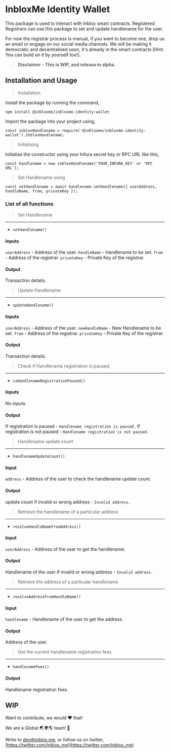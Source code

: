 # InbloxMe Identity Wallet

This package is used to interact with Inblox smart contracts. Registered Registrars can use this package to set and update handlename for the user.

For now the registrar process is manual, if you want to become one, drop us an email or engage on our social media channels.
We will be making it democratic and decentralised soon, it's already in the smart contracts [Hint: You can build on it by yourself too!].

> **Disclaimer - This is WIP, and release in alpha.**

## Installation and Usage

> Installation

Install the package by running the command,

```npm install @inbloxme/inbloxme-identity-wallet```

Import the package into your project using,

```const inbloxHandlename = require('@inbloxme/inbloxme-identity-wallet').InbloxHandlename;```

> Initialising

Initialise the constructor using your Infura secret key or RPC URL like this,

```const handlename = new inbloxHandlename('YOUR_INFURA_KEY' or 'RPC URL');```

> Set Handlename using

```const setHandlename = await handlename.setHandlename({ userAddress, handleName, from, privateKey });```

### List of all functions

> Set Handlename

---

* ```setHandlename()```

#### Inputs

```userAddress``` - Address of the user.
```handleName``` - Handlename to be set.
```from``` - Address of the registrar.
```privateKey``` - Private Key of the registrar.

#### Output

Transaction details.

> Update Handlename

___

* ```updateHandlename()```

#### Inputs

```userAddress``` - Address of the user.
```newHandleName``` - New Handlename to be set.
```from``` - Address of the registrar.
```privateKey``` - Private Key of the registrar.

#### Output

Transaction details.

> Check if Handlename registration is paused,

---

* ```isHandlenameRegistrationPaused()```

#### Inputs

No inputs.

#### Output

If registration is paused - ```Handlename registration is paused.```
If registration is not paused - ```Handlename registration is not paused.```

> Handlename update count

---

* ```handlenameUpdateCount()```

#### Input

```address``` - Address of the user to check the handlename update count.

#### Output

update count
If invalid or wrong address - ```Invalid address.```

> Retrieve the handlename of a particular address

---

* ```resolveHandleNameFromAddress()```

#### Input

```userAddress``` - Address of the user to get the handlename.

#### Output

Handlename of the user
If invalid or wrong address - ```Invalid address.```

> Retrieve the address of a particular handlename

---

* ```resolveAddressFromHandleName()```

#### Input

```handlename``` - Handlename of the user to get the address.

#### Output

Address of the user.

> Get the current handlename registration fees

---

* ```handlenameFees()```

#### Output

Handlename registration fees.

## WIP

Want to contribute, we would :heart: that!

We are a Global :earth_asia::earth_africa::earth_americas: team! :muscle:

Write to dev@inblox.me, or follow us on twitter, [https://twitter.com/inblox_me](https://twitter.com/inblox_me)

